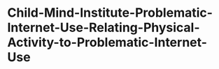 # Child-Mind-Institute-Problematic-Internet-Use-Relating-Physical-Activity-to-Problematic-Internet-Use